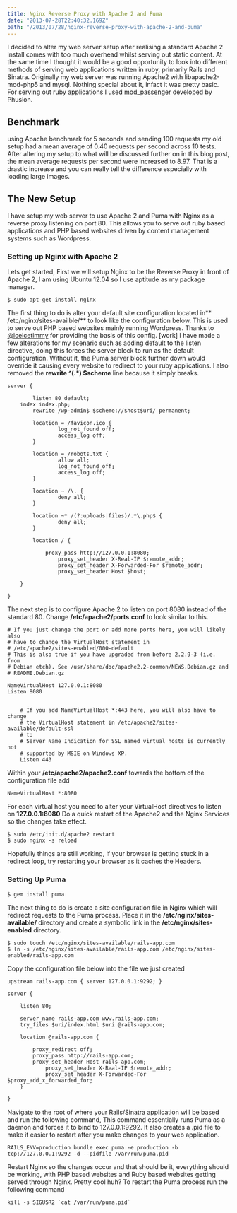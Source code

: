 ```yaml
---
title: Nginx Reverse Proxy with Apache 2 and Puma
date: "2013-07-28T22:40:32.169Z"
path: "/2013/07/28/nginx-reverse-proxy-with-apache-2-and-puma"
---
```


I decided to alter my web server setup after realising a standard Apache 2 install comes with too much overhead whilst serving out static content. At the same time I thought it would be a good opportunity to look into different methods of serving web applications written in ruby, primarily Rails and Sinatra. Originally my web server was running Apache2 with libapache2-mod-php5 and mysql. Nothing special about it, infact it was pretty basic. For serving out ruby applications I used [mod_passenger](https://www.phusionpassenger.com/) developed by Phusion.

## **Benchmark**

using Apache benchmark for 5 seconds and sending 100 requests my old setup had a mean average of 0.40 requests per second across 10 tests. After altering my setup to what will be discussed further on in this blog post, the mean average requests per second were increased to 8.97. That is a drastic increase and you can really tell the difference especially with loading large images.

## **The New Setup**

I have setup my web server to use Apache 2 and Puma with Nginx as a reverse proxy listening on port 80. This allows you to serve out ruby based applications and PHP based websites driven by content management systems such as Wordpress.

### Setting up Nginx with Apache 2

Lets get started, First we will setup Nginx to be the Reverse Proxy in front of Apache 2, I am using Ubuntu 12.04 so I use aptitude as my package manager.


    $ sudo apt-get install nginx


The first thing to do is alter your default site configuration located in** /etc/nginx/sites-availble/** to look like the configuration below. This is used to serve out PHP based websites mainly running Wordpress. Thanks to [@iceicetimmy](http://www.applicious.co/2013/06/upgraded-to-nginx/) for providing the basis of this config. [work] I have made a few alterations for my scenario such as adding default to the listen directive, doing this forces the server block to run as the default configuration. Without it, the Puma server block further down would override it causing every website to redirect to your ruby applications. I also removed the **rewrite ^(.*) $scheme** line because it simply breaks.


    server {

            listen 80 default;
    	index index.php;
            rewrite /wp-admin$ $scheme://$host$uri/ permanent;

            location = /favicon.ico {
                    log_not_found off;
                    access_log off;
            }

            location = /robots.txt {
                    allow all;
                    log_not_found off;
                    access_log off;
            }

            location ~ /\. {
                    deny all;
            }

            location ~* /(?:uploads|files)/.*\.php$ {
                    deny all;
            }

            location / {

         		proxy_pass http://127.0.0.1:8080;
                    proxy_set_header X-Real-IP $remote_addr;
                    proxy_set_header X-Forwarded-For $remote_addr;
                    proxy_set_header Host $host;

    	}

    }

The next step is to configure Apache 2 to listen on port 8080 instead of the standard 80. Change **/etc/apache2/ports.conf** to look similar to this.


    # If you just change the port or add more ports here, you will likely also
    # have to change the VirtualHost statement in
    # /etc/apache2/sites-enabled/000-default
    # This is also true if you have upgraded from before 2.2.9-3 (i.e. from
    # Debian etch). See /usr/share/doc/apache2.2-common/NEWS.Debian.gz and
    # README.Debian.gz

    NameVirtualHost 127.0.0.1:8080
    Listen 8080


        # If you add NameVirtualHost *:443 here, you will also have to change
        # the VirtualHost statement in /etc/apache2/sites-available/default-ssl
        # to
        # Server Name Indication for SSL named virtual hosts is currently not
        # supported by MSIE on Windows XP.
        Listen 443



Within your **/etc/apache2/apache2.conf** towards the bottom of the configuration file add


    NameVirtualHost *:8080

For each virtual host you need to alter your VirtualHost directives to listen on **127.0.0.1:8080** Do a quick restart of the Apache2 and the Nginx Services so the changes take effect.


    $ sudo /etc/init.d/apache2 restart
    $ sudo nginx -s reload


Hopefully things are still working, if your browser is getting stuck in a redirect loop, try restarting your browser as it caches the Headers.

### Setting Up Puma


    $ gem install puma


The next thing to do is create a site configuration file in Nginx which will redirect requests to the Puma process. Place it in the **/etc/nginx/sites-available/** directory and create a symbolic link in the **/etc/nginx/sites-enabled** directory.


    $ sudo touch /etc/nginx/sites-available/rails-app.com
    $ ln -s /etc/nginx/sites-available/rails-app.com /etc/nginx/sites-enabled/rails-app.com


Copy the configuration file below into the file we just created


    upstream rails-app.com { server 127.0.0.1:9292; }

    server {

    	listen 80;

    	server_name rails-app.com www.rails-app.com;
    	try_files $uri/index.html $uri @rails-app.com;

    	location @rails-app.com {

    		proxy_redirect off;
    		proxy_pass http://rails-app.com;
    		proxy_set_header Host rails-app.com;
            	proxy_set_header X-Real-IP $remote_addr;
            	proxy_set_header X-Forwarded-For $proxy_add_x_forwarded_for;
    	}

    }


Navigate to the root of where your Rails/Sinatra application will be based and run the following command, This command essentially runs Puma as a daemon and forces it to bind to 127.0.0.1:9292. It also creates a .pid file to make it easier to restart after you make changes to your web application.


    RAILS_ENV=production bundle exec puma -e production -b tcp://127.0.0.1:9292 -d --pidfile /var/run/puma.pid


Restart Nginx so the changes occur and that should be it, everything should be working, with PHP based websites and Ruby based websites getting served through Nginx. Pretty cool huh? To restart the Puma process run the following command


    kill -s SIGUSR2 `cat /var/run/puma.pid`
